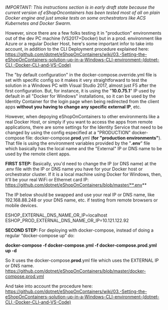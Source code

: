 _IMPORTANT: This instructions section is in early draft state because the current version of eShopOncontainers has been tested most of all on plain Docker engine and just smoke tests on some orchestrators like ACS Kubernetes and Docker Swarm._

However, since there are a few folks testing it in "production" environments out of the dev PC machine (VS2017+Docker) but in a prod. environment like Azure or a regular Docker Host, here's some important infor to take into account, in addition to the CLI Deployment procedure explained here: https://github.com/dotnet/eShopOnContainers/wiki/03.-Setting-the-eShopOnContainers-solution-up-in-a-Windows-CLI-environment-(dotnet-CLI,-Docker-CLI-and-VS-Code)

The "by default configuration" in the docker-compose.override.yml file is set with specific config so it makes it very straightforward to test the solution in a Windows PC with Visual Studio 2017, almost just F5 after the first configuration. But, for instance, it is using the "**10.0.75.1**" IP used by default in all "Docker for Windows" installations, so it can be used by the Identity Container for the login page when being redirected from the client apps **without you having to change any specific external IP**, etc.

However, when depoying eShopOnContainers to other environments like a real Docker Host, or simply if you want to access the apps from remote applications, there are some settings for the Identity Service that need to be changed by using the config especified at a "PRODUCTION" docker-compose file:
docker-compose.**prod**.yml  (**for "production environments"**).
That file is using the environment variables provided by the "**.env**" file which basically has the local name and the "External" IP or DNS name to be used by the remote client apps.

**FIRST STEP:**
Basically, you'd need to change the IP (or DNS name) at the .env file with the IP or DNS name you have for your Docker host or orchestrator cluster. If it is a local machine using Docker for Windows, then, it'll be your real WiFi or Ethernet card IP:
https://github.com/dotnet/eShopOnContainers/blob/master/**.env**

The IP below should be swapped and use your real IP or DNS name, like 192.168.88.248 or your DNS name, etc. if testing from remote browsers or mobile devices.
 
ESHOP_EXTERNAL_DNS_NAME_OR_IP=localhost
ESHOP_PROD_EXTERNAL_DNS_NAME_OR_IP=10.121.122.92

**SECOND STEP:** 
For deploying with docker-compose, instead of doing a regular “docker-compose up” do:

**docker-compose -f docker-compose.yml -f docker-compose.prod.yml up -d**

So it uses the docker-compose.**prod**.yml file which uses the EXTERNAL IP or DNS name.
https://github.com/dotnet/eShopOnContainers/blob/master/docker-compose.prod.yml 

And take into account the procedure here:
https://github.com/dotnet/eShopOnContainers/wiki/03.-Setting-the-eShopOnContainers-solution-up-in-a-Windows-CLI-environment-(dotnet-CLI,-Docker-CLI-and-VS-Code) 
 

